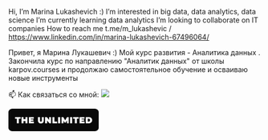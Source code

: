 Hi, I’m Marina Lukashevich :)
I’m interested in big data, data analytics, data science
I’m currently learning data analytics
I’m looking to collaborate on IT companies
How to reach me t.me/m_lukashevic / https://www.linkedin.com/in/marina-lukashevich-67496064/

Привет, я Марина Лукашевич :) Мой курс развития - Аналитика данных . Закончила курс по направлению "Аналитик данных" от школы karpov.courses и продолжаю самостоятельное обучение и осваиваю новые инструменты

📫 Как связаться со мной: <a href="https://t.me/m_lukashevic" target="_blank">
  <img src="https://camo.githubusercontent.com/Marina Lukashevich/blob/master/assets/the_unlimited.png" width="180"/>
</a>

<a href="https://the-unl.com" target="_blank">
  <img src="https://github.com/AlexeyShpavda/alexeyshpavda/blob/master/assets/the_unlimited.png" alt="The Unlimited" width="180"/>
</a>
